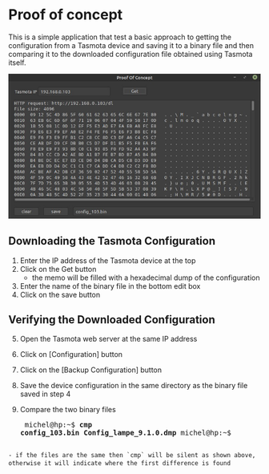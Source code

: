 # Proof of concept

This is a simple application that test a basic approach to getting the configuration from a Tasmota device and saving it to a binary file and then comparing it to the downloaded configuration file obtained using Tasmota itself.

![](screenshot.jpg)

## Downloading the Tasmota Configuration 

1. Enter the IP address of the Tasmota device at the top
2. Click on the Get button
    - the memo will be filled with a hexadecimal dump of the configuration
3. Enter the name of the binary file in the bottom edit box
4. Click on the save button

## Verifying the Downloaded Configuration

5. Open the Tasmota web server at the same IP address
6. Click on [Configuration] button
7. Click on the [Backup Configuration] button
8. Save the device configuration in the same directory as the binary file saved in step 4

9. Compare the two binary files<pre>
michel@hp:~$ <b>cmp config_103.bin Config_lampe_9.1.0.dmp</b>
michel@hp:~$ 
</pre>

    - if the files are the same then `cmp` will be silent as shown above, otherwise it will indicate where the first difference is found
